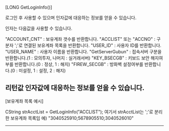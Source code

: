 [LONG GetLoginInfo()]

로그인 후 사용할 수 있으며 인자값에 대응하는 정보를 얻을 수 있습니다.

인자는 다음값을 사용할 수 있습니다.

"ACCOUNT_CNT" : 보유계좌 갯수를 반환합니다.
"ACCLIST" 또는 "ACCNO" : 구분자 ';'로 연결된 보유계좌 목록을 반환합니다.
"USER_ID" : 사용자 ID를 반환합니다.
"USER_NAME" : 사용자 이름을 반환합니다.
"GetServerGubun" : 접속서버 구분을 반환합니다.(1 : 모의투자, 나머지 : 실거래서버)
"KEY_BSECGB" : 키보드 보안 해지여부를 반환합니다.(0 : 정상, 1 : 해지)
"FIREW_SECGB" : 방화벽 설정여부를 반환합니다.(0 : 미설정, 1 : 설정, 2 : 해지)

리턴값
인자값에 대응하는 정보를 얻을 수 있습니다.
------------------------------------------------------------------------------------------------------------------------------------

[보유계좌 목록 예시]

CString   strAcctList = GetLoginInfo("ACCLIST");
여기서 strAcctList는 ';'로 분리한 보유계좌 목록임
예) "3040525910;5678905510;3040526010"

------------------------------------------------------------------------------------------------------------------------------------
